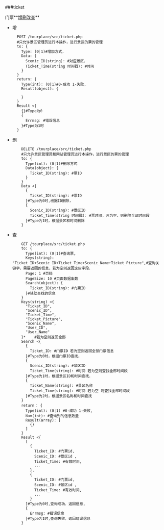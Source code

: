 ###ticket


门票**[增](ticket_add)[删](ticket_delete)[改](ticket_change)[查](ticket_search)**

- <a name="ticket_add">增</a>

        POST /tourplace/src/ticket.php
        #只允许景区管理员进行本操作，进行景区的票的管理
        to: {
          Type: (0|1)#增加方式，
          Data: {
            Scenic_ID(string): #对应景区，
            Ticket_Time(string 时间戳): #时间
          }
        }
        return: {
          Type(int): (0|1)#0-成功 1-失败,
          Result(object): {

          }
        }
        Result <{
          {}#Type为0
          {
            Errmsg: #错误信息
          }#Type为1时
        }
- <a name="ticket_delete">删</a>

          DELETE /tourplace/src/ticket.php
          #只允许景区管理员和网站管理员进行本操作，进行景区的票的管理
          to: {
            Type(int): (0|1)#删除方式
            Data(object): {
              Ticket_ID(string): #票ID
            }
          }
          Data <{
            {
              Ticket_ID(string): #票ID
            }#Type为0时,根据ID删除，
            {
              Scenic_ID(string): #景区ID
              Ticket_Time(string 时间戳): #票时间，若为空，则删除全部时间段
            }#Type为1时，根据景区和时间删除
          }
- <a name="ticket_change">查</a>

          GET /tourplace/src/ticket.php
          to: {
            Type(int): (0|1)#查询票,
            Keys(string): "Ticket_ID+Scenic_ID+Ticket_Time+Scenic_Name+Ticket_Picture",#查询关键字，需要返回的信息，若为空则返回这些字段，
            Page: 1 #页码
            PageSize: 10 #页面数据条数
            Search(object): {
              Ticket_ID(string): #门票ID
            }#辅助查找的信息
          }
          Keys(string) <{
            "Ticket_ID",
            "Scenic_ID",
            "Ticket_Time",
            "Ticket_Picture",
            "Scenic_Name",
            "User_ID",
            "User_Name"
          }*    #若为空则返回全部
          Search <{
            {
              Ticket_ID: #门票ID 若为空则返回全部门票信息
            }#Type为0时，根据门票ID查找，
            {
              Scenic_ID(string): #景区ID
              Ticket_Time(string): #时间 若为空则查找全部时间段
            }#Type为1时，根据景区ID和时间查找，
            {
              Ticket_Name(string): #景区名称
              Ticket_Time(string): #时间 若为空 则查找全部时间段
            }#Type为2时，根据景区名称和时间查找
          }
          return： {
            Type(int): (0|1) #0-成功 1-失败,
            Num(int): #查询到的信息数量
            Result(array): [
              {}
            ]
          }
          Result <{
            [
              {
                Ticket_ID: #门票id,
                Scenic_ID: #景区id ,
                Ticket_Time: #有效时间,
                ...
              },
              {
                Ticket_ID: #门票id,
                Scenic_ID: #景区id ,
                Ticket_Time: #有效时间,
                ...
              }
            ]#Type为0时,查询成功，返回信息,
            {
              Errmsg: #错误信息
            }#Type为1时,查询失败，返回错误信息
          }
